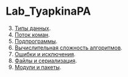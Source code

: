 
# Lab_TyapkinaPA
3. [Типы данных](/Lab_3.ipynb).
4. [Поток коман](/Lab_4.ipynb).
5. [Подпрограммы]().
6. [Вычислительная сложность алгоритмов]().
7. [Ошибки и исключения]().
8. [Файлы и сериализация]().
9. [Модули и пакеты]().
